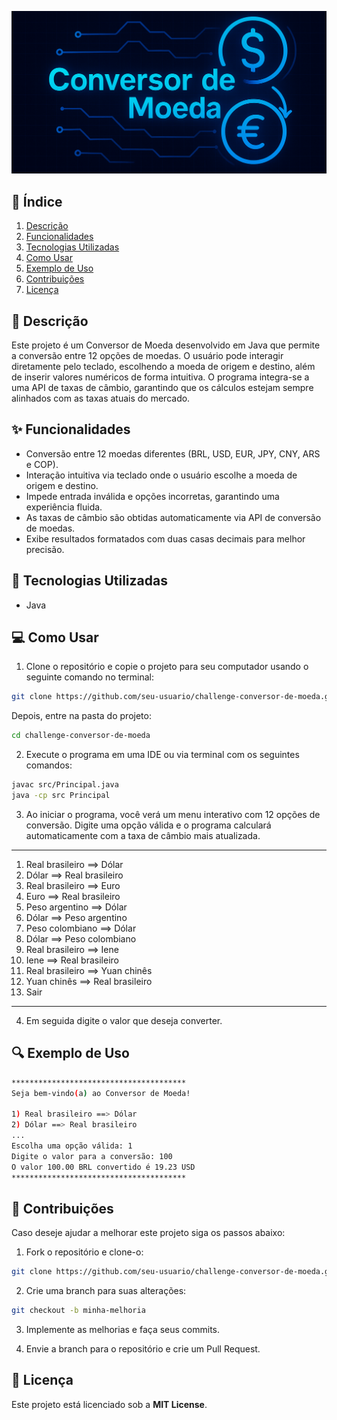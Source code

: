 <p align="center">
   <img src="src/titulo.png" alt="Título Conversor de Moeda">
</p>

## 📌 Índice
1. [Descrição](#-descrição)
2. [Funcionalidades](#-funcionalidades)
3. [Tecnologias Utilizadas](#-tecnologias-utilizadas)
4. [Como Usar](#-como-usar)
5. [Exemplo de Uso](#-exemplo-de-uso)
6. [Contribuições](#-contribuições)
7. [Licença](#-licença)


## 📝 Descrição
Este projeto é um Conversor de Moeda desenvolvido em Java que permite a conversão entre 12 opções de moedas. O usuário pode interagir diretamente pelo teclado, escolhendo a moeda de origem e destino, além de inserir valores numéricos de forma intuitiva. O programa integra-se a uma API de taxas de câmbio, garantindo que os cálculos estejam sempre alinhados com as taxas atuais do mercado.

## ✨ Funcionalidades
- Conversão entre 12 moedas diferentes (BRL, USD, EUR, JPY, CNY, ARS e COP).
- Interação intuitiva via teclado onde o usuário escolhe a moeda de origem e destino.
- Impede entrada inválida e opções incorretas, garantindo uma experiência fluida.
- As taxas de câmbio são obtidas automaticamente via API de conversão de moedas.
- Exibe resultados formatados com duas casas decimais para melhor precisão.

## 🔨 Tecnologias Utilizadas
- Java

## 💻 Como Usar
1. Clone o repositório e copie o projeto para seu computador usando o seguinte comando no terminal:
```sh
git clone https://github.com/seu-usuario/challenge-conversor-de-moeda.git
```
Depois, entre na pasta do projeto:
```sh
cd challenge-conversor-de-moeda
```
2. Execute o programa em uma IDE ou via terminal com os seguintes comandos:
```sh
javac src/Principal.java
java -cp src Principal
```

3. Ao iniciar o programa, você verá um menu interativo com 12 opções de conversão. Digite uma opção válida e o programa calculará automaticamente com a taxa de câmbio mais atualizada.
***************************************
                    
1) Real brasileiro ==> Dólar
2) Dólar ==> Real brasileiro
3) Real brasileiro ==> Euro
4) Euro ==> Real brasileiro
5) Peso argentino ==> Dólar
6) Dólar ==> Peso argentino
7) Peso colombiano ==> Dólar
8) Dólar ==> Peso colombiano
9) Real brasileiro ==> Iene
10) Iene ==> Real brasileiro
11) Real brasileiro ==> Yuan chinês
12) Yuan chinês ==> Real brasileiro
13) Sair
                    
***************************************

4. Em seguida digite o valor que deseja converter.

## 🔍 Exemplo de Uso
```sh
***************************************
Seja bem-vindo(a) ao Conversor de Moeda!

1) Real brasileiro ==> Dólar
2) Dólar ==> Real brasileiro
...
Escolha uma opção válida: 1
Digite o valor para a conversão: 100
O valor 100.00 BRL convertido é 19.23 USD
***************************************
```
## 🤝 Contribuições
Caso deseje ajudar a melhorar este projeto siga os passos abaixo:
1. Fork o repositório e clone-o:
```sh
git clone https://github.com/seu-usuario/challenge-conversor-de-moeda.git
```
2. Crie uma branch para suas alterações:
```sh
git checkout -b minha-melhoria
```
3. Implemente as melhorias e faça seus commits.

4. Envie a branch para o repositório e crie um Pull Request.

## 📜 Licença
Este projeto está licenciado sob a **MIT License**.
